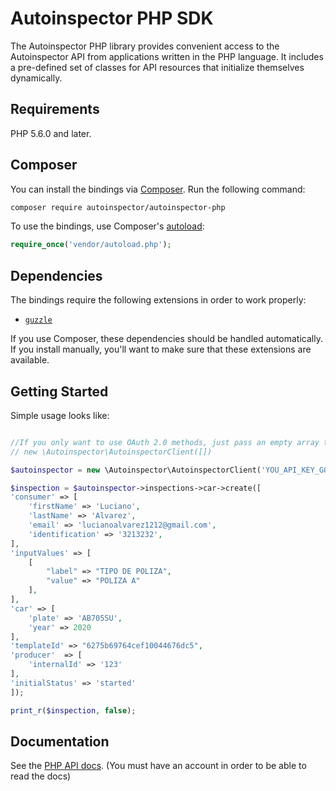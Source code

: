 # Autoinspector PHP SDK

The Autoinspector PHP library provides convenient access to the Autoinspector API from
applications written in the PHP language. It includes a pre-defined set of
classes for API resources that initialize themselves dynamically.

## Requirements

PHP 5.6.0 and later.

## Composer

You can install the bindings via [Composer](http://getcomposer.org/). Run the following command:

```bash
composer require autoinspector/autoinspector-php
```

To use the bindings, use Composer's [autoload](https://getcomposer.org/doc/01-basic-usage.md#autoloading):

```php
require_once('vendor/autoload.php');
```

## Dependencies

The bindings require the following extensions in order to work properly:

-   [`guzzle`](https://secure.php.net/manual/en/book.curl.php)

If you use Composer, these dependencies should be handled automatically. If you install manually, you'll want to make sure that these extensions are available.

## Getting Started

Simple usage looks like:

```php

//If you only want to use OAuth 2.0 methods, just pass an empty array to the constructor:
// new \Autoinspector\AutoinspectorClient([])

$autoinspector = new \Autoinspector\AutoinspectorClient('YOU_API_KEY_GOES_HERE');

$inspection = $autoinspector->inspections->car->create([
'consumer' => [
    'firstName' => 'Luciano',
    'lastName' => 'Alvarez',
    'email' => 'lucianoalvarez1212@gmail.com',
    'identification' => '3213232',
],
'inputValues' => [
    [
        "label" => "TIPO DE POLIZA",
        "value" => "POLIZA A"
    ],
],
'car' => [
    'plate' => 'AB705SU',
    'year' => 2020
],
'templateId' => "6275b69764cef10044676dc5",
'producer'  => [
    'internalId' => '123'
],
'initialStatus' => 'started'
]);

print_r($inspection, false);
```

## Documentation

See the [PHP API docs](https://autoinspector.com.ar/docs/api/start?lang=php). (You must have an account in order to be able to read the docs)



